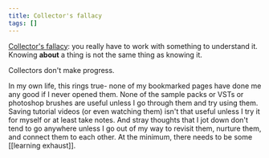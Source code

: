 ```yaml
---
title: Collector's fallacy
tags: []
---
```


[Collector's fallacy](https://zettelkasten.de/posts/collectors-fallacy/): you really have to work with something to understand it.
Knowing **about** a thing is not the same thing as knowing it.

Collectors don't make progress.

In my own life, this rings true- none of my bookmarked pages have done me any good if I never opened them. None of the sample packs or VSTs or photoshop brushes are useful unless I go through them and try using them. Saving tutorial videos (or even watching them) isn't that useful unless I try it for myself or at least take notes. And stray thoughts that I jot down don't tend to go anywhere unless I go out of my way to revisit them, nurture them, and connect them to each other. At the minimum, there needs to be some [[learning exhaust]].

